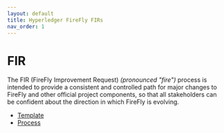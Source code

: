 ```yaml
---
layout: default
title: Hyperledger FireFly FIRs
nav_order: 1
---
```


# FIR 

The FIR (FireFly Improvement Request) _(pronounced "fire")_ process is intended to provide a consistent and
controlled path for major changes to FireFly and other official project
components, so that all stakeholders can be confident about the direction in
which FireFly is evolving.

- [Template](0000-template.md)
- [Process](README.md)
